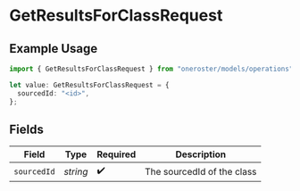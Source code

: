 # GetResultsForClassRequest

## Example Usage

```typescript
import { GetResultsForClassRequest } from "oneroster/models/operations";

let value: GetResultsForClassRequest = {
  sourcedId: "<id>",
};
```

## Fields

| Field                      | Type                       | Required                   | Description                |
| -------------------------- | -------------------------- | -------------------------- | -------------------------- |
| `sourcedId`                | *string*                   | :heavy_check_mark:         | The sourcedId of the class |